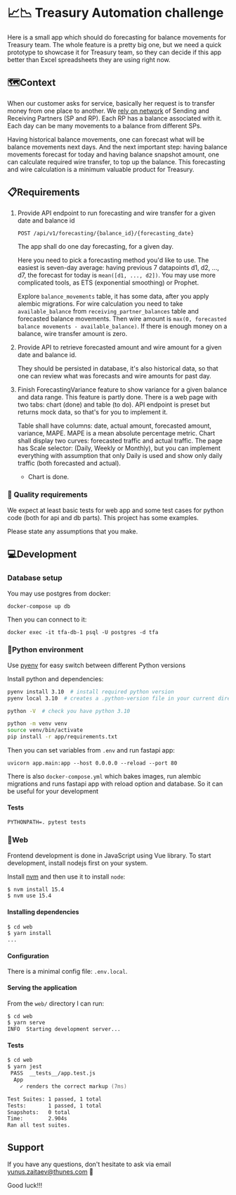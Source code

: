 # 📈📉 Treasury Automation challenge

Here is a small app which should do forecasting for balance movements for Treasury team.
The whole feature is a pretty big one, but we need a quick prototype to showcase it for Treasury team,
so they can decide if this app better than Excel spreadsheets they are using right now.

## 🗺️Context
When our customer asks for service, basically her request is to transfer money from one place to another.
We [rely on network](https://docs.thunes.com/money-transfer/v2/#getting-started) of Sending and Receiving Partners (SP and RP). 
Each RP has a balance associated with it. Each day can be many movements to a balance from different SPs.

Having historical balance movements, one can forecast what will be balance movements next days.
And the next important step: having balance movements forecast for today and having balance snapshot amount, 
one can calculate required wire transfer, to top up the balance.
This forecasting and wire calculation is a minimum valuable product for Treasury.


## 📋Requirements
1. Provide API endpoint to run forecasting and wire transfer for a given date and balance id
   ```
   POST /api/v1/forecasting/{balance_id}/{forecasting_date}
   ```
   The app shall do one day forecasting, for a given day.

   Here you need to pick a forecasting method you'd like to use. The easiest is seven-day average:
   having previous 7 datapoints d1, d2, ..., d7, the forecast for today is `mean([d1, ..., d2])`.
   You may use more complicated tools, as ETS (exponential smoothing) or Prophet.

   Explore `balance_movements` table, it has some data, after you apply alembic migrations.
   For wire calculation you need to take `available_balance` from `receiving_partner_balances` table and forecasted balance movements.
   Then wire amount is `max(0, forecasted balance movements - available_balance)`. If there is enough money on a balance, wire transfer amount is zero.

2. Provide API to retrieve forecasted amount and wire amount for a given date and balance id.
   
   They should be persisted in database, it's also historical data, so that one can review what was forecasts and wire amounts for past day.

4. Finish ForecastingVariance feature to show variance for a given balance and data range.
   This feature is partly done. There is a web page with two tabs: chart (done) and table (to do).
   API endpoint is preset but returns mock data, so that's for you to implement it.
 
   Table shall have columns: date, actual amount, forecasted amount, variance, MAPE.
   MAPE is a mean absolute percentage metric.
   Chart shall display two curves: forecasted traffic and actual traffic.
   The page has Scale selector: (Daily, Weekly or Monthly), but you can implement everything with assumption
   that only Daily is used and show only daily traffic (both forecasted and actual).
   - Chart is done.

### 💎 Quality requirements
We expect at least basic tests for web app and some test cases for python code (both for api and db parts).
This project has some examples.

Please state any assumptions that you make.


## 💻Development

### Database setup
You may use postgres from docker:
```
docker-compose up db
```
Then you can connect to it:
```
docker exec -it tfa-db-1 psql -U postgres -d tfa
```


### 🐍Python environment
Use [pyenv](https://github.com/pyenv/pyenv#installation) for easy switch between different Python versions

Install python and dependencies:
```zsh
pyenv install 3.10  # install required python version
pyenv local 3.10  # creates a .python-version file in your current directory

python -V  # check you have python 3.10

python -m venv venv
source venv/bin/activate
pip install -r app/requirements.txt
```

Then you can set variables from `.env` and run fastapi app:
```
uvicorn app.main:app --host 0.0.0.0 --reload --port 80
```

There is also `docker-compose.yml` which bakes images, run alembic migrations and runs fastapi app with reload option and database.
So it can be useful for your development

#### Tests
```
PYTHONPATH=. pytest tests
```


### 🔮Web

Frontend development is done in JavaScript using Vue library. To start development, install nodejs first on your system.

Install [nvm](https://github.com/nvm-sh/nvm#installing-and-updating) and then use it to install `node`:
```zsh
$ nvm install 15.4
$ nvm use 15.4
```

#### Installing dependencies

```zsh
$ cd web
$ yarn install
...
```

#### Configuration
There is a minimal config file: `.env.local`.

#### Serving the application

From the `web/` directory I can run:

```zsh
$ cd web
$ yarn serve
INFO  Starting development server...
```

#### Tests

```zsh
$ cd web
$ yarn jest
 PASS  __tests__/app.test.js
  App
    ✓ renders the correct markup (7ms)

Test Suites: 1 passed, 1 total
Tests:       1 passed, 1 total
Snapshots:   0 total
Time:        2.904s
Ran all test suites.
```

## Support
If you have any questions, don't hesitate to ask via email <yunus.zaitaev@thunes.com> 🤝

Good luck!!!

